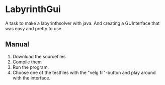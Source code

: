 # LabyrinthGui
A task to make a labyrinthsolver with java. And creating a GUInterface that was easy and pretty to use.

## Manual
1. Download the sourcefiles
2. Compile them
3. Run the program.
4. Choose one of the testfiles with the "velg fil"-button and play around with the interface.
